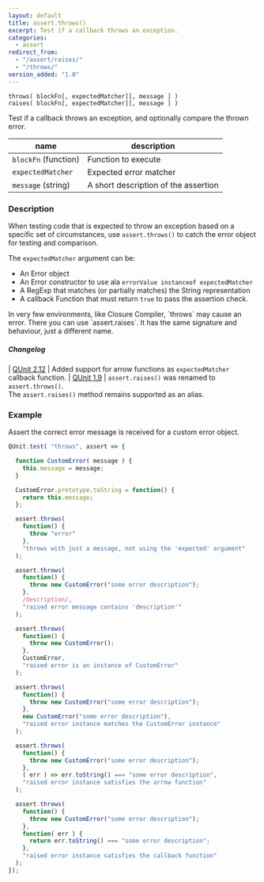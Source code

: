 ```yaml
---
layout: default
title: assert.throws()
excerpt: Test if a callback throws an exception.
categories:
  - assert
redirect_from:
  - "/assert/raises/"
  - "/throws/"
version_added: "1.0"
---
```


`throws( blockFn[, expectedMatcher][, message ] )`<br>
`raises( blockFn[, expectedMatcher][, message ] )`

Test if a callback throws an exception, and optionally compare the thrown error.

| name               | description                          |
|--------------------|--------------------------------------|
| `blockFn` (function) | Function to execute                |
| `expectedMatcher`  | Expected error matcher               |
| `message` (string) | A short description of the assertion |


### Description

When testing code that is expected to throw an exception based on a specific set of circumstances, use `assert.throws()` to catch the error object for testing and comparison.

The `expectedMatcher` argument can be:

* An Error object
* An Error constructor to use ala `errorValue instanceof expectedMatcher`
* A RegExp that matches (or partially matches) the String representation
* A callback Function that must return `true` to pass the assertion check.

<p class="note" markdown="1">In very few environments, like Closure Compiler, `throws` may cause an error. There you can use `assert.raises`. It has the same signature and behaviour, just a different name.</p>

##### Changelog

| [QUnit 2.12](https://github.com/qunitjs/qunit/releases/tag/2.12.0) | Added support for arrow functions as `expectedMatcher` callback function.
| [QUnit 1.9](https://github.com/qunitjs/qunit/releases/tag/v1.9.0) | `assert.raises()` was renamed to `assert.throws()`.<br>The  `assert.raises()` method remains supported as an alias.

### Example

Assert the correct error message is received for a custom error object.

```js
QUnit.test( "throws", assert => {

  function CustomError( message ) {
    this.message = message;
  }

  CustomError.prototype.toString = function() {
    return this.message;
  };

  assert.throws(
    function() {
      throw "error"
    },
    "throws with just a message, not using the 'expected' argument"
  );

  assert.throws(
    function() {
      throw new CustomError("some error description");
    },
    /description/,
    "raised error message contains 'description'"
  );

  assert.throws(
    function() {
      throw new CustomError();
    },
    CustomError,
    "raised error is an instance of CustomError"
  );

  assert.throws(
    function() {
      throw new CustomError("some error description");
    },
    new CustomError("some error description"),
    "raised error instance matches the CustomError instance"
  );

  assert.throws(
    function() {
      throw new CustomError("some error description");
    },
    ( err ) => err.toString() === "some error description",
    "raised error instance satisfies the arrow function"
  );

  assert.throws(
    function() {
      throw new CustomError("some error description");
    },
    function( err ) {
      return err.toString() === "some error description";
    },
    "raised error instance satisfies the callback function"
  );
});
```
